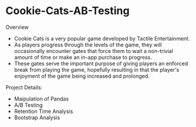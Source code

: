 # Cookie-Cats-AB-Testing

Overview
  - Cookie Cats is a very popular game developed by Tactile Entertainment. 
  - As players progress through the levels of the game, they will occasionally encounter gates that force them to wait a non-trivial amount of time or make an in-app purchase to progress.
  - These gates serve the important purpose of giving players an enforced break from playing the game, hopefully resulting in that the player's enjoyment of the game being increased and prolonged.
  
Project Details:
  - Maipulation of Pandas
  - A/B Testing
  - Retention Time Analysis
  - Bootstrap Analysis
